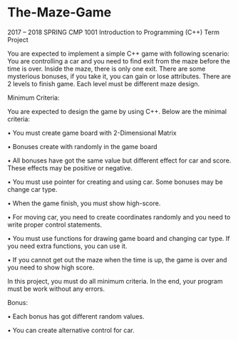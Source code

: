 # The-Maze-Game
 2017 – 2018 SPRING
 CMP 1001 Introduction to Programming (C++) 
Term Project 
 
You are expected to implement a simple C++ game with following scenario: 
You are controlling a car and you need to find exit from the maze before the time is over. Inside the maze, there is only one exit. There are some mysterious bonuses, if you take it, you can gain or lose attributes. There are 2 levels to finish game. Each level must be different maze design. 

Minimum Criteria: 

 You are expected to design the game by using C++. Below are the minimal criteria:
 
 • You must create game board with 2-Dimensional Matrix
 
 • Bonuses create with randomly in the game board
 
 • All bonuses have got the same value but different effect for car and score. These effects may be positive or negative.
 
 • You must use pointer for creating and using car. Some bonuses may be change car type.
 
 • When the game finish, you must show high-score.
 
 • For moving car, you need to create coordinates randomly and you need to write proper control statements.
 
 • You must use functions for drawing game board and changing car type. If you need extra functions, you can use it.
 
 • If you cannot get out the maze when the time is up, the game is over and you need to show high score.
 
 
In this project, you must do all minimum criteria. In the end, your program must be work without any errors. 

Bonus:

• Each bonus has got different random values.

• You can create alternative control for car.


	
	

 

